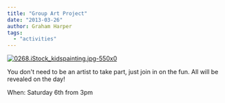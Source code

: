 ```yaml
---
title: "Group Art Project"
date: "2013-03-26"
author: Graham Harper
tags:
  - "activities"
---
```


[![0268.iStock_kidspainting.jpg-550x0](https://f001.backblazeb2.com/file/harperfamily-media/0268.iStock_kidspainting.jpg-550x0.jpg)](https://f001.backblazeb2.com/file/harperfamily-media/0268.iStock_kidspainting.jpg-550x0.jpg)

You don't need to be an artist to take part, just join in on the fun. All will be revealed on the day!

When: Saturday 6th from 3pm
